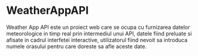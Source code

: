 # WeatherAppAPI

Weather App API este un proiect web care se ocupa cu furnizarea datelor meteorologice in timp real prin intermediul unui API, datele fiind preluate si afisate in cadrul interfetei interactive, utilizatorul fiind nevoit sa introduca numele orasului pentru care doreste sa afle aceste date.

